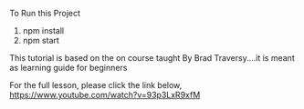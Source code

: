 To Run this Project

1. npm install
2. npm start

This tutorial is based on the on course taught By Brad Traversy....it is meant as learning guide for beginners

For the full lesson, please click the link below,
https://www.youtube.com/watch?v=93p3LxR9xfM

